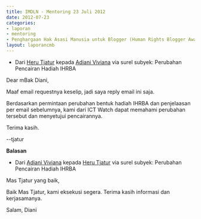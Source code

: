 ```yaml
---
title: IMDLN - Mentoring 23 Juli 2012
date: 2012-07-23
categories:
- laporan
- mentoring
- Penghargaan Hak Asasi Manusia untuk Blogger (Human Rights Blogger Award)
layout: laporancmb
---
```


* Dari [Heru Tjatur](http://wiki.ciptamedia.org/wiki/Heru_Tjatur) kepada [Adiani Viviana](http://wiki.ciptamedia.org/wiki/Adiani_Viviana) via surel subyek: Perubahan Pencairan Hadiah IHRBA

Dear mBak Diani,

Maaf email requestnya keselip, jadi saya reply email ini saja.

Berdasarkan permintaan perubahan bentuk hadiah IHRBA dan penjelaasan per email sebelumnya, kami dari ICT Watch
dapat memahami perubahan tersebut dan menyetujui pencairannya.

Terima kasih.

--tjatur

**Balasan**

* Dari [Adiani Viviana](http://wiki.ciptamedia.org/wiki/Adiani_Viviana) kepada [Heru Tjatur](http://wiki.ciptamedia.org/wiki/Heru_Tjatur) via surel subyek: Perubahan Pencairan Hadiah IHRBA

Mas Tjatur yang baik,

Baik Mas Tjatur, kami eksekusi segera. Terima kasih informasi dan kerjasamanya.

Salam,
Diani
